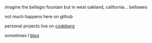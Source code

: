 imagine the bellagio fountain but in west oakland, california... bellaweo

not much happens here on github

personal projects live on [codeberg](https://codeberg.org/meh)

sometimes I [blog](https://mel.sh)
